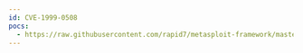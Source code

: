 ```yaml
---
id: CVE-1999-0508
pocs:
  - https://raw.githubusercontent.com/rapid7/metasploit-framework/master/modules/auxiliary/scanner/snmp/snmp_login.rb
---
```

